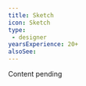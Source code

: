 ```yaml
---
title: Sketch
icon: Sketch
type:
 - designer
yearsExperience: 20+
alsoSee:
---
```


Content pending
